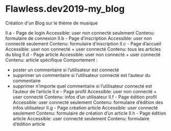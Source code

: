 # Flawless.dev2019-my_blog

Création d'un Blog sur le thème de musique

II.a - Page de login
Accessible:​ user non connecté seulement
Contenu:​ formulaire de connexion
II.b - Page d’inscription
Accessible:​ user non connecté seulement
Contenu:​ formulaire d’inscription
 II.c - Page d’accueil
Accessible:​ user non connecté + user connecté
Contenu:​ tous les articles du blog
 II.d - Page article
Accessible:​ user non connecté + user connecté
Contenu:​ article spécifique
Comportement :
- poster un commentaire si l’utilisateur est connecté
- supprimer un commentaire si l’utilisateur connecté est
l’auteur du commentaire
- supprimer n’importe quel commentaire si l’utilisateur
connecté est l’auteur de l’article
II.e - Page profil
Accessible:​ user non connecté + user connecté
Contenu:​ infos d’un utilisateur
II.f - Page édition profil
Accessible:​ user connecté seulement
Contenu:​ formulaire d’édition des infos utilisateur
II.g - Page création article
Accessible:​ user connecté seulement
Contenu:​ formulaire de création d’un article
II.h - Page édition article
Accessible:​ user connecté seulement
Contenu:​ formulaire d’édition article
